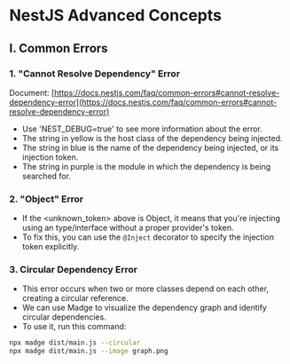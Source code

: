 # NestJS Advanced Concepts

## I. Common Errors

### 1. "Cannot Resolve Dependency" Error

Document: [https://docs.nestjs.com/faq/common-errors#cannot-resolve-dependency-error](https://docs.nestjs.com/faq/common-errors#cannot-resolve-dependency-error)

* Use 'NEST_DEBUG=true' to see more information about the error.
* The string in yellow is the host class of the dependency being injected.
* The string in blue is the name of the dependency being injected, or its injection token.
* The string in purple is the module in which the dependency is being searched for.

### 2. "Object" Error

* If the <unknown_token> above is Object, it means that you're injecting using an type/interface without a proper provider's token.
* To fix this, you can use the `@Inject` decorator to specify the injection token explicitly.

### 3. Circular Dependency Error

* This error occurs when two or more classes depend on each other, creating a circular reference.
* We can use Madge to visualize the dependency graph and identify circular dependencies.
* To use it, run this command:

```bash
npx madge dist/main.js --circular
npx madge dist/main.js --image graph.png
```

